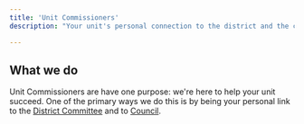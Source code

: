 ```yaml
---
title: 'Unit Commissioners'
description: "Your unit's personal connection to the district and the council"

---
```


## What we do

Unit Commissioners are have one purpose: we're here to help your unit succeed. One of the primary ways we do this is by being your personal link to the [District Committee](../../committee/) and to [Council](https://www.atlantabsa.org).
